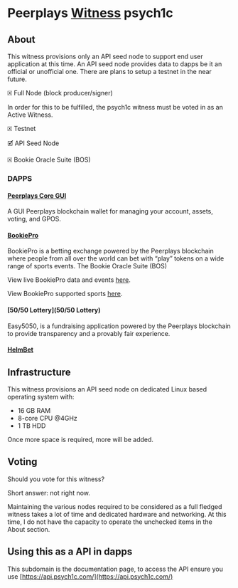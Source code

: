 # Peerplays [Witness](https://www.peerplays.tech/witnesses/what-is-a-peerplays-witness) psych1c

## About

This witness provisions only an API seed node to support end user application at this time. An API seed node provides data to dapps be it an official or unofficial one. There are plans to setup a testnet in the near future.

🗵 Full Node (block producer/signer)

  In order for this to be fulfilled, the psych1c witness must be voted in as an Active Witness.

🗵 Testnet

🗹 API Seed Node

🗵 Bookie Oracle Suite (BOS)

### DAPPS

#### [Peerplays Core GUI](https://github.com/peerplays-network/peerplays-core-gui/releases/latest)

A GUI Peerplays blockchain wallet for managing your account, assets, voting, and GPOS.

#### [BookiePro](https://bookiepro.com/download)

BookiePro is a betting exchange powered by the Peerplays blockchain where people from all over the world can bet with “play” tokens on a wide range of sports events. The Bookie Oracle Suite (BOS) 

View live BookiePro data and events [here](https://peerplaysblockchain.info/bookiepro/?asset=btfun).

View BookiePro supported sports [here](https://peerplaysblockchain.info/bookiepro/sports/).

#### [50/50 Lottery](50/50 Lottery)

Easy5050, is a fundraising application powered by the Peerplays blockchain to provide transparency and a provably fair experience.

#### [HelmBet](https://github.com/pacatum/Helmbet-RPS/releases/latest)

## Infrastructure

This witness provisions an API seed node on dedicated Linux based operating system with:

* 16 GB RAM
* 8-core CPU @4GHz
* 1 TB HDD

Once more space is required, more will be added.

## Voting

Should you vote for this witness?

Short answer: not right now.

Maintaining the various nodes required to be considered as a full fledged witness takes a lot of time and dedicated hardware and networking. At this time, I do not have the capacity to operate the unchecked items in the About section.

## Using this as a API in dapps

This subdomain is the documentation page, to access the API ensure you use [https://api.psych1c.com/](https://api.psych1c.com/)
